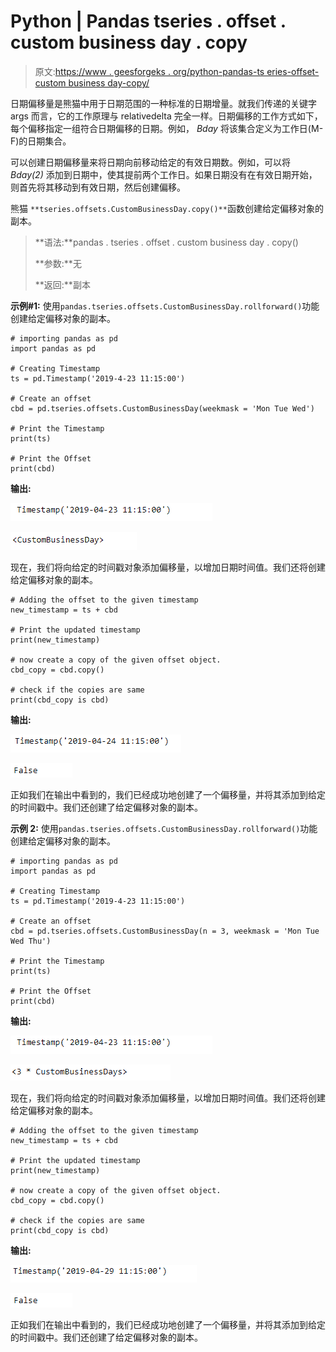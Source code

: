 # Python | Pandas tseries . offset . custom business day . copy

> 原文:[https://www . geesforgeks . org/python-pandas-ts eries-offset-custom business day-copy/](https://www.geeksforgeeks.org/python-pandas-tseries-offsets-custombusinessday-copy/)

日期偏移量是熊猫中用于日期范围的一种标准的日期增量。就我们传递的关键字 args 而言，它的工作原理与 relativedelta 完全一样。日期偏移的工作方式如下，每个偏移指定一组符合日期偏移的日期。例如， *Bday* 将该集合定义为工作日(M-F)的日期集合。

可以创建日期偏移量来将日期向前移动给定的有效日期数。例如，可以将 *Bday(2)* 添加到日期中，使其提前两个工作日。如果日期没有在有效日期开始，则首先将其移动到有效日期，然后创建偏移。

熊猫 `**tseries.offsets.CustomBusinessDay.copy()**`函数创建给定偏移对象的副本。

> **语法:**pandas . tseries . offset . custom business day . copy()
> 
> **参数:**无
> 
> **返回:**副本

**示例#1:** 使用`pandas.tseries.offsets.CustomBusinessDay.rollforward()`功能创建给定偏移对象的副本。

```
# importing pandas as pd
import pandas as pd

# Creating Timestamp
ts = pd.Timestamp('2019-4-23 11:15:00')

# Create an offset
cbd = pd.tseries.offsets.CustomBusinessDay(weekmask = 'Mon Tue Wed')

# Print the Timestamp
print(ts)

# Print the Offset
print(cbd)
```

**输出:**

![](img/e0dfb84ec590773846b3cb253771ae92.png)

![](img/e4d25fefe80b4e002628a48cfe74d635.png)

现在，我们将向给定的时间戳对象添加偏移量，以增加日期时间值。我们还将创建给定偏移对象的副本。

```
# Adding the offset to the given timestamp
new_timestamp = ts + cbd

# Print the updated timestamp
print(new_timestamp)

# now create a copy of the given offset object.
cbd_copy = cbd.copy()

# check if the copies are same
print(cbd_copy is cbd)
```

**输出:**

![](img/678b87bf35f5af7eef3a4778610a7ac4.png)

![](img/c3435292e565e3e83d3756addbe17802.png)

正如我们在输出中看到的，我们已经成功地创建了一个偏移量，并将其添加到给定的时间戳中。我们还创建了给定偏移对象的副本。

**示例 2:** 使用`pandas.tseries.offsets.CustomBusinessDay.rollforward()`功能创建给定偏移对象的副本。

```
# importing pandas as pd
import pandas as pd

# Creating Timestamp
ts = pd.Timestamp('2019-4-23 11:15:00')

# Create an offset
cbd = pd.tseries.offsets.CustomBusinessDay(n = 3, weekmask = 'Mon Tue Wed Thu')

# Print the Timestamp
print(ts)

# Print the Offset
print(cbd)
```

**输出:**

![](img/e0dfb84ec590773846b3cb253771ae92.png)

![](img/16f0fd2f37fad9429a47343fb3b578d0.png)

现在，我们将向给定的时间戳对象添加偏移量，以增加日期时间值。我们还将创建给定偏移对象的副本。

```
# Adding the offset to the given timestamp
new_timestamp = ts + cbd

# Print the updated timestamp
print(new_timestamp)

# now create a copy of the given offset object.
cbd_copy = cbd.copy()

# check if the copies are same
print(cbd_copy is cbd)
```

**输出:**

![](img/1ad8a9e1b9ad28012d5010124bc691b4.png)

![](img/c3435292e565e3e83d3756addbe17802.png)

正如我们在输出中看到的，我们已经成功地创建了一个偏移量，并将其添加到给定的时间戳中。我们还创建了给定偏移对象的副本。